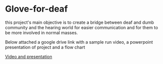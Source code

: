 # Glove-for-deaf
this project's main objective is to create a bridge between deaf and dumb community and the hearing world for easier communication and for them to be more involved in normal masses.


Below attached a google drive link with a sample run video, a powerpoint presentation of project and a flow chart

[Video and presentation](https://drive.google.com/drive/folders/1eZ_KQT1pbK6zUbCYTCLFNGiL0Xaqqa2X?usp=sharing)

